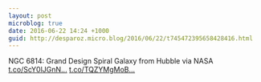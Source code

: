 ```yaml
---
layout: post
microblog: true
date: 2016-06-22 14:24 +1000
guid: http://desparoz.micro.blog/2016/06/22/t745472395658428416.html
---
```

NGC 6814: Grand Design Spiral Galaxy from Hubble  via NASA [t.co/ScY0lJGnN...](https://t.co/ScY0lJGnNv) [t.co/TQZYMgMoB...](https://t.co/TQZYMgMoBg)
